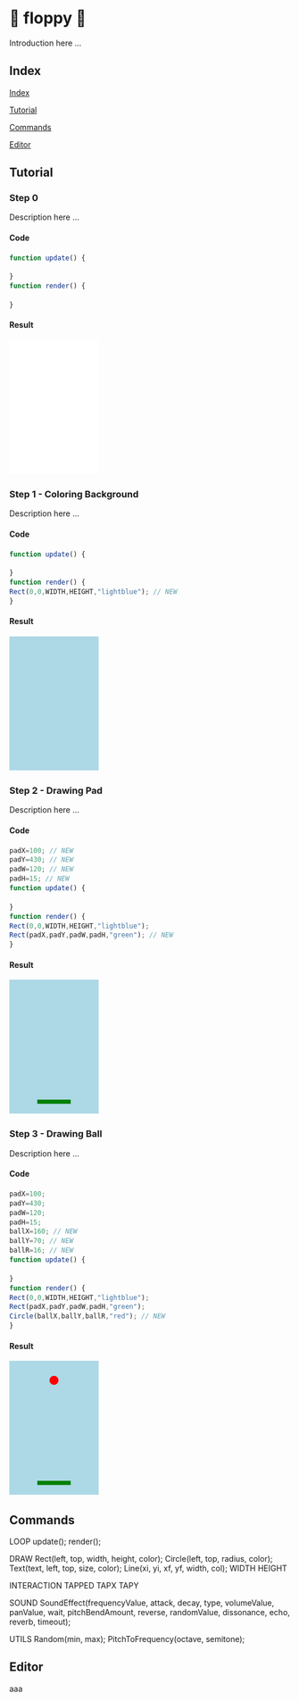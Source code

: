 # :floppy_disk: floppy :floppy_disk:

Introduction here ...

## Index

[Index](#index)

[Tutorial](#tutorial)

[Commands](#commands)

[Editor](#editor)

## Tutorial

### Step 0

Description here ...

#### Code

```javascript
function update() {

}
function render() {

}
```

#### Result

<img src="/images/step0.png" width="160">

### Step 1 - Coloring Background

Description here ...

#### Code

```javascript
function update() {

}
function render() {
Rect(0,0,WIDTH,HEIGHT,"lightblue"); // NEW
}
```

#### Result

<img src="/images/step1.png" width="160">

### Step 2 - Drawing Pad

Description here ...

#### Code

```javascript
padX=100; // NEW
padY=430; // NEW 
padW=120; // NEW
padH=15; // NEW
function update() {

}
function render() {
Rect(0,0,WIDTH,HEIGHT,"lightblue");
Rect(padX,padY,padW,padH,"green"); // NEW
}
```

#### Result

<img src="/images/step2.png" width="160">

### Step 3 - Drawing Ball

Description here ...

#### Code

```javascript
padX=100;
padY=430;
padW=120;
padH=15;
ballX=160; // NEW
ballY=70; // NEW
ballR=16; // NEW
function update() {

}
function render() {
Rect(0,0,WIDTH,HEIGHT,"lightblue");
Rect(padX,padY,padW,padH,"green");
Circle(ballX,ballY,ballR,"red"); // NEW
}
```

#### Result

<img src="/images/step3.png" width="160">

## Commands

LOOP
update();
render();

DRAW
Rect(left, top, width, height, color);
Circle(left, top, radius, color);
Text(text, left, top, size, color);
Line(xi, yi, xf, yf, width, col);
WIDTH
HEIGHT

INTERACTION
TAPPED
TAPX
TAPY

SOUND
SoundEffect(frequencyValue, attack, decay, type, volumeValue, panValue, wait, pitchBendAmount, reverse, randomValue, dissonance,  echo,    reverb, timeout);

UTILS
Random(min, max);
PitchToFrequency(octave, semitone);

## Editor

aaa

